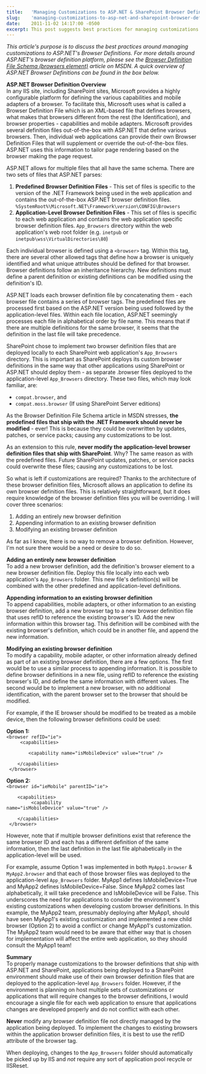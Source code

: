 ```yaml
---
title:   'Managing Customizations to ASP.NET & SharePoint Browser Definitions'
slug:    'managing-customizations-to-asp-net-and-sharepoint-browser-definitions'
date:    2011-11-02 14:17:00 -0500
excerpt: This post suggests best practices for managing customizations made to ASP.NET and SharePoint browser definition files.
---
```


*This article's purpose is to discuss the best practices around managing customizations to ASP.NET's Browser Definitions. For more details around ASP.NET's browser definition platform, please see the [Browser Definition File Schema (browsers element)](http://msdn.microsoft.com/en-us/library/ms228122.aspx) article on MSDN. A quick overview of ASP.NET Browser Definitions can be found in the box below.*

<div class="box">
	<p><b>ASP.NET Browser Definition Overview</b><br />
	In any IIS site, including SharePoint sites, Microsoft provides a highly configurable platform for defining the various capabilities and mobile adapters of a browser. To facilitate this, Microsoft uses what is called a Browser Definition File which is an XML-based file that defines browsers, what makes that browsers different from the rest (the Identification), and browser properties - capabilities and mobile adapters. Microsoft provides several definition files out-of-the-box with ASP.NET that define various browsers. Then, individual web applications can provide their own Browser Definition Files that will supplement or override the out-of-the-box files. ASP.NET uses this information to tailor page rendering based on the browser making the page request.</p>
	<p>
		ASP.NET allows for multiple files that all have the same schema. There are two sets of files that ASP.NET parses:
		<ol>
			<li><b>Predefined Browser Definition Files</b> - This set of files is specific to the version of the .NET Framework being used in the web application and contains the out-of-the-box ASP.NET browser definition files. <code>%SystemRoot%\Microsoft.NET\Framework\<i>version</i>\CONFIG\Browsers</code></li>
			<li><b>Application-Level Browser Definition Files</b> - This set of files is specific to each web application and contains the web application specific browser definition files. <code>App_Browsers</code> directory within the web application's web root folder (e.g. <code>inetpub</code> or <code>inetpub\wss\VirtualDirectories\80</code>)</li>
		</ol>
	</p>
	<p>Each individual browser is defined using a <code>&lt;browser&gt;</code> tag. Within this tag, there are several other allowed tags that define how a browser is uniquely identified and what unique attributes should be defined for that browser. Browser definitions follow an inheritance hierarchy. New definitions must define a parent definition or existing definitions can be modified using the definition's ID.</p>
	<p>ASP.NET loads each browser definition file by concatenating them - each browser file contains a series of browser tags. The predefined files are processed first based on the ASP.NET version being used followed by the application-level files. Within each file location, ASP.NET seemingly processes each file in alphabetical order by file name. This means that if there are multiple definitions for the same browser, it seems that the definition in the last file will take precedence.</p>
</div>

SharePoint chose to implement two browser definition files that are deployed locally to each SharePoint web application's `App_Browsers` directory. This is important as SharePoint deploys its custom browser definitions in the same way that other applications using SharePoint or ASP.NET should deploy them - as separate .browser files deployed to the application-level `App_Browsers` directory. These two files, which may look familiar, are:
- `compat.browser`, and
- `compat.moss.browser` (If using SharePoint Server editions)

As the Browser Definition File Schema article in MSDN stresses, **the predefined files that ship with the .NET Framework should never be modified** - ever! This is because they could be overwritten by updates, patches, or service packs; causing any customizations to be lost.

As an extension to this rule, **never modify the application-level browser definition files that ship with SharePoint**. Why? The same reason as with the predefined files. Future SharePoint updates, patches, or service packs could overwrite these files; causing any customizations to be lost.

So what is left if customizations are required? Thanks to the architecture of these browser definition files, Microsoft allows an application to define its own browser 
definition files. This is relatively straightforward, but it does require knowledge of the browser definition files you will be overriding. I will cover three scenarios:

1. Adding an entirely new browser definition
2. Appending information to an existing browser definition
3. Modifying an existing browser definition

As far as I know, there is no way to remove a browser definition. However, I'm not sure there would be a need or desire to do so.

**Adding an entirely new browser definition**  
To add a new browser definition, add the definition's browser element to a new browser definition file. Deploy this file locally into each web application's `App_Browsers` folder. This new file's definition(s) will be combined with the other predefined and application-level definitions.

**Appending information to an existing browser definition**  
To append capabilities, mobile adapters, or other information to an existing browser definition, add a new browser tag to a new browser definition file that uses refID to reference the existing browser's ID. Add the new information within this browser tag. This definition will be combined with the existing browser's definition, which could be in another file, and append the new information.

**Modifying an existing browser definition**  
To modify a capability, mobile adapter, or other information already defined as part of an existing browser definition, there are a few options. The first would be to use a similar process to appending information. It is possible to define browser definitions in a new file, using refID to reference the existing browser's ID, and define the same information with different values. The second would be to implement a new browser, with no additional identification, with the parent browser set to the browser that should be modified.

For example, if the IE browser should be modified to be treated as a mobile device, then the following browser definitions could be used:

**Option 1:**  
<code>&lt;browser refID="ie"&gt;<br />
&nbsp;&nbsp;&nbsp;&nbsp;&lt;capabilities&gt;<br />
&nbsp;&nbsp;&nbsp;&nbsp;&nbsp;&nbsp;&nbsp;&nbsp;&lt;capability name="isMobileDevice" value="true" /&gt;<br />
&nbsp;&nbsp;&nbsp;&nbsp;&lt;/capabilities&gt;<br />
&lt;/browser&gt;</code>

**Option 2:**  
<code>&lt;browser id="ieMobile" parentID="ie"&gt;<br />
&nbsp;&nbsp;&nbsp;&nbsp;&lt;capabilities&gt;<br />
&nbsp;&nbsp;&nbsp;&nbsp;&nbsp;&nbsp;&nbsp;&nbsp;&lt;capability name="isMobileDevice" value="true" /&gt;<br />
&nbsp;&nbsp;&nbsp;&nbsp;&lt;/capabilities&gt;<br />
&lt;/browser&gt;</code>

However, note that if multiple browser definitions exist that reference the same browser ID and each has a different definition of the same information, then the last definition in the last file alphabetically in the application-level will be used.

For example, assume Option 1 was implemented in both `MyApp1.browser` & `MyApp2.browser` and that each of those browser files was deployed to the application-level `App_Browsers` folder. MyApp1 defines IsMobileDevice=True and MyApp2 defines IsMobileDevice=False. Since MyApp2 comes last alphabetically, it will take precedence and IsMobileDevice will be False. This underscores the need for applications to consider the environment's existing customizations when developing custom browser definitions. In this example, the MyApp2 team, presumably deploying after MyApp1, should have seen MyApp1's existing customization and implemented a new child browser (Option 2) to avoid a conflict or change MyApp1's customization. The MyApp2 team would need to be aware that either way that is chosen for implementation will affect the entire web application, so they should consult the MyApp1 team!

**Summary**  
To properly manage customizations to the browser definitions that ship with ASP.NET and SharePoint, applications being deployed to a SharePoint environment should make use of their own browser definition files that are deployed to the application-level `App_Browsers` folder. However, if the environment is planning on host multiple sets of customizations or applications that will require changes to the browser definitions, I would encourage a single file for each web application to ensure that applications changes are developed properly and do not conflict with each other.

**Never** modify any browser definition file not directly managed by the application being deployed. To implement the changes to existing browsers within the application browser definition files, it is best to use the refID attribute of the browser tag.

When deploying, changes to the `App_Browsers` folder should automatically be picked up by IIS and *not* require any sort of application pool recycle or IISReset.
